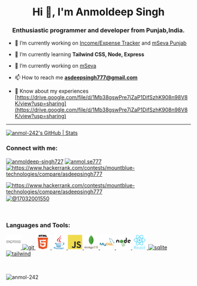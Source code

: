 
<h1 align="center">Hi 👋, I'm Anmoldeep Singh</h1>
<h3 align="center">Enthusiastic programmer and developer from Punjab,India.</h3>


- 🔭 I’m currently working on [Income/Expense Tracker](https://github.com/anmol-242/income-expense-tracker) and [mSeva Punjab](https://github.com/anmol-242/mSeva-Intern)

- 🌱 I’m currently learning **Tailwind CSS, Node, Express**

- 👯 I’m currently working on [mSeva](https://github.com/pmidc-digit/frontend)

- 📫 How to reach me **asdeepsingh777@gmail.com**

- 📄 Know about my experiences [https://drive.google.com/file/d/1Mb38gswPre7jZaP1DifSzhK908n98V8K/view?usp=sharing](https://drive.google.com/file/d/1Mb38gswPre7jZaP1DifSzhK908n98V8K/view?usp=sharing)

-------------------------------------------------------------------------------------------------------------------------------------------------------------------------------------------
[![anmol-242's GitHub | Stats](https://stats.quine.sh/anmol-242/github?theme=dark)](https://quine.sh?utm_source=widgets&utm_campaign=anmol-242)

<h3 align="left">Connect with me:</h3>
<p align="left">
<a href="https://linkedin.com/in/anmoldeep-singh727" target="blank"><img align="center" src="https://raw.githubusercontent.com/rahuldkjain/github-profile-readme-generator/master/src/images/icons/Social/linked-in-alt.svg" alt="anmoldeep-singh727" height="30" width="40" /></a>
<a href="https://instagram.com/anmol.se777" target="blank"><img align="center" src="https://raw.githubusercontent.com/rahuldkjain/github-profile-readme-generator/master/src/images/icons/Social/instagram.svg" alt="anmol.se777" height="30" width="40" /></a>
<a href="https://www.hackerrank.com/contests/mountblue-technologies/compare/asdeepsingh777" target="blank"><img align="center" src="https://raw.githubusercontent.com/rahuldkjain/github-profile-readme-generator/master/src/images/icons/Social/hackerrank.svg" alt="https://www.hackerrank.com/contests/mountblue-technologies/compare/asdeepsingh777" height="30" width="40" /></a>
  
<a href="https://www.hackerrank.com/profile/h17032001550" target="blank"><img align="center" src="https://raw.githubusercontent.com/rahuldkjain/github-profile-readme-generator/master/src/images/icons/Social/hackerrank.svg" alt="https://www.hackerrank.com/contests/mountblue-technologies/compare/asdeepsingh777" height="30" width="40" /></a>
<a href="https://www.hackerearth.com/@17032001550" target="blank"><img align="center" src="https://raw.githubusercontent.com/rahuldkjain/github-profile-readme-generator/master/src/images/icons/Social/hackerearth.svg" alt="@17032001550" height="30" width="40" /></a>
</p>
<br>
<h3 align="left">Languages and Tools:</h3>
<p align="left"> <a href="https://expressjs.com" target="_blank" rel="noreferrer"> <img src="https://raw.githubusercontent.com/devicons/devicon/master/icons/express/express-original-wordmark.svg" alt="express" width="40" height="40"/> </a> <a href="https://git-scm.com/" target="_blank" rel="noreferrer"> <img src="https://www.vectorlogo.zone/logos/git-scm/git-scm-icon.svg" alt="git" width="40" height="40"/> </a> <a href="https://www.w3.org/html/" target="_blank" rel="noreferrer"> <img src="https://raw.githubusercontent.com/devicons/devicon/master/icons/html5/html5-original-wordmark.svg" alt="html5" width="40" height="40"/> </a> <a href="https://www.java.com" target="_blank" rel="noreferrer"> <img src="https://raw.githubusercontent.com/devicons/devicon/master/icons/java/java-original.svg" alt="java" width="40" height="40"/> </a> <a href="https://developer.mozilla.org/en-US/docs/Web/JavaScript" target="_blank" rel="noreferrer"> <img src="https://raw.githubusercontent.com/devicons/devicon/master/icons/javascript/javascript-original.svg" alt="javascript" width="40" height="40"/> </a> <a href="https://www.mongodb.com/" target="_blank" rel="noreferrer"> <img src="https://raw.githubusercontent.com/devicons/devicon/master/icons/mongodb/mongodb-original-wordmark.svg" alt="mongodb" width="40" height="40"/> </a> <a href="https://www.mysql.com/" target="_blank" rel="noreferrer"> <img src="https://raw.githubusercontent.com/devicons/devicon/master/icons/mysql/mysql-original-wordmark.svg" alt="mysql" width="40" height="40"/> </a> <a href="https://nodejs.org" target="_blank" rel="noreferrer"> <img src="https://raw.githubusercontent.com/devicons/devicon/master/icons/nodejs/nodejs-original-wordmark.svg" alt="nodejs" width="40" height="40"/> </a> <a href="https://reactjs.org/" target="_blank" rel="noreferrer"> <img src="https://raw.githubusercontent.com/devicons/devicon/master/icons/react/react-original-wordmark.svg" alt="react" width="40" height="40"/> </a> <a href="https://www.sqlite.org/" target="_blank" rel="noreferrer"> <img src="https://www.vectorlogo.zone/logos/sqlite/sqlite-icon.svg" alt="sqlite" width="40" height="40"/> </a> <a href="https://tailwindcss.com/" target="_blank" rel="noreferrer"> <img src="https://www.vectorlogo.zone/logos/tailwindcss/tailwindcss-icon.svg" alt="tailwind" width="40" height="40"/> </a> </p>
<br>
<p><img align="center" src="https://github-readme-stats.vercel.app/api/top-langs?username=anmol-242&show_icons=true&locale=en&layout=compact" alt="anmol-242" /></p>

